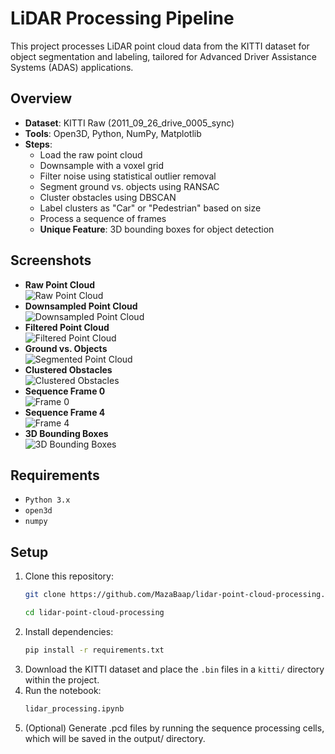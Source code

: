 # LiDAR Processing Pipeline

This project processes LiDAR point cloud data from the KITTI dataset for object segmentation and labeling, tailored for Advanced Driver Assistance Systems (ADAS) applications.

## Overview
- **Dataset**: KITTI Raw (2011_09_26_drive_0005_sync)
- **Tools**: Open3D, Python, NumPy, Matplotlib
- **Steps**: 
  - Load the raw point cloud
  - Downsample with a voxel grid
  - Filter noise using statistical outlier removal
  - Segment ground vs. objects using RANSAC
  - Cluster obstacles using DBSCAN
  - Label clusters as "Car" or "Pedestrian" based on size
  - Process a sequence of frames
  - **Unique Feature**: 3D bounding boxes for object detection

## Screenshots
- **Raw Point Cloud**  
  ![Raw Point Cloud](raw.png)
- **Downsampled Point Cloud**  
  ![Downsampled Point Cloud](downsampled.png)
- **Filtered Point Cloud**  
  ![Filtered Point Cloud](filtered.png)
- **Ground vs. Objects**  
  ![Segmented Point Cloud](segmented.png)
- **Clustered Obstacles**  
  ![Clustered Obstacles](clustered.png)
- **Sequence Frame 0**  
  ![Frame 0](Frame_0.png)
- **Sequence Frame 4**  
  ![Frame 4](Frame_4.png)
- **3D Bounding Boxes**  
  ![3D Bounding Boxes](bounding_boxes.png)

## Requirements
- `Python 3.x`
- `open3d`
- `numpy`

## Setup
1. Clone this repository:
      ```bash
      git clone https://github.com/MazaBaap/lidar-point-cloud-processing.git

      cd lidar-point-cloud-processing

2. Install dependencies:
      ```bash
      pip install -r requirements.txt

3. Download the KITTI dataset and place the `.bin` files in a `kitti/` directory within the project.
4. Run the notebook:
      ```bash
      lidar_processing.ipynb
5. (Optional) Generate .pcd files by running the sequence processing cells, which will be saved in the output/ directory.
